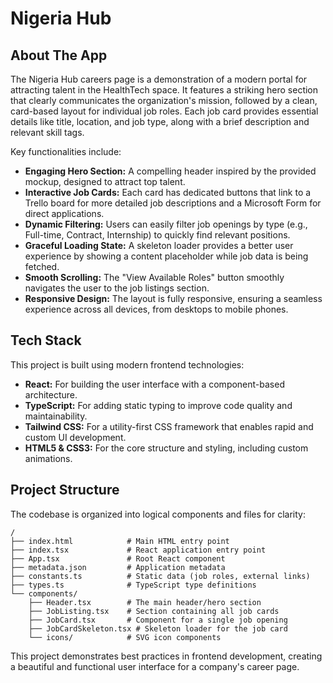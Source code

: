 # Nigeria Hub 


## About The App

The Nigeria Hub careers page is a demonstration of a modern portal for attracting talent in the HealthTech space. It features a striking hero section that clearly communicates the organization's mission, followed by a clean, card-based layout for individual job roles. Each job card provides essential details like title, location, and job type, along with a brief description and relevant skill tags.

Key functionalities include:
- **Engaging Hero Section:** A compelling header inspired by the provided mockup, designed to attract top talent.
- **Interactive Job Cards:** Each card has dedicated buttons that link to a Trello board for more detailed job descriptions and a Microsoft Form for direct applications.
- **Dynamic Filtering:** Users can easily filter job openings by type (e.g., Full-time, Contract, Internship) to quickly find relevant positions.
- **Graceful Loading State:** A skeleton loader provides a better user experience by showing a content placeholder while job data is being fetched.
- **Smooth Scrolling:** The "View Available Roles" button smoothly navigates the user to the job listings section.
- **Responsive Design:** The layout is fully responsive, ensuring a seamless experience across all devices, from desktops to mobile phones.

## Tech Stack

This project is built using modern frontend technologies:

- **React:** For building the user interface with a component-based architecture.
- **TypeScript:** For adding static typing to improve code quality and maintainability.
- **Tailwind CSS:** For a utility-first CSS framework that enables rapid and custom UI development.
- **HTML5 & CSS3:** For the core structure and styling, including custom animations.

## Project Structure

The codebase is organized into logical components and files for clarity:

```
/
├── index.html            # Main HTML entry point
├── index.tsx             # React application entry point
├── App.tsx               # Root React component
├── metadata.json         # Application metadata
├── constants.ts          # Static data (job roles, external links)
├── types.ts              # TypeScript type definitions
└── components/
    ├── Header.tsx        # The main header/hero section
    ├── JobListing.tsx    # Section containing all job cards
    ├── JobCard.tsx       # Component for a single job opening
    ├── JobCardSkeleton.tsx # Skeleton loader for the job card
    └── icons/            # SVG icon components
```

This project demonstrates best practices in frontend development, creating a beautiful and functional user interface for a company's career page.